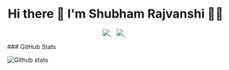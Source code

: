 <h1 align='center'>
 Hi there 👋 I'm Shubham Rajvanshi 👨‍💻
</h1>

<!--
**shubhamrajvanshi/shubhamrajvanshi** is a ✨ _special_ ✨ repository because its `README.md` (this file) appears on your GitHub profile.

Here are some ideas to get you started:

- 🔭 I’m currently working on ...
- 🌱 I’m currently learning ...
- 👯 I’m looking to collaborate on ...
- 🤔 I’m looking for help with ...
- 💬 Ask me about ...
- 📫 How to reach me: ...
- 😄 Pronouns: ...
- ⚡ Fun fact: ...
-->
<p align='center'>
  
  <a href="https://www.linkedin.com/in/shubhamrajvanshi/">
    <img src="https://img.shields.io/badge/linkedin-%230077B5.svg?&style=for-the-badge&logo=linkedin&logoColor=white" />
  </a>&nbsp;&nbsp;
  <a href="https://instagram.com/shubhamrajvanshi">
    <img src="https://img.shields.io/badge/instagram-%23E4405F.svg?&style=for-the-badge&logo=instagram&logoColor=white" />        
  </a>&nbsp;&nbsp;
  
</p>
### GitHub Stats

![Github stats](https://github-readme-stats.vercel.app/api?username=shubhamrajvanshi&count_private=true&show_icons=true&theme=dark)
